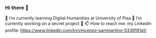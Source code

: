 ### Hi there 👋

🌱 I’m currently learning Digital Humanities at University of Pisa
🔭 I’m currently working on a secret project 🤫
📫 How to reach me: my LinkedIn profile: https://www.linkedin.com/in/vincenzo-sammartino-0339191a1/


<!--
**ilsamaritano/ilsamaritano** is a ✨ _special_ ✨ repository because its `README.md` (this file) appears on your GitHub profile.

Here are some ideas to get you started:

- 🔭 I’m currently working on a secret project 🤫
- 🌱 I’m currently learning Digital Humanities at University of Pisa
- 👯 I’m looking to collaborate on ...
- 🤔 I’m looking for help with ...
- 💬 Ask me about ...
- 😄 Pronouns: ...
- ⚡ Fun fact: ...
-->
